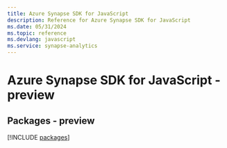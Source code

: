 ```yaml
---
title: Azure Synapse SDK for JavaScript
description: Reference for Azure Synapse SDK for JavaScript
ms.date: 05/31/2024
ms.topic: reference
ms.devlang: javascript
ms.service: synapse-analytics
---
```

# Azure Synapse SDK for JavaScript - preview
## Packages - preview
[!INCLUDE [packages](synapse-index.md)]